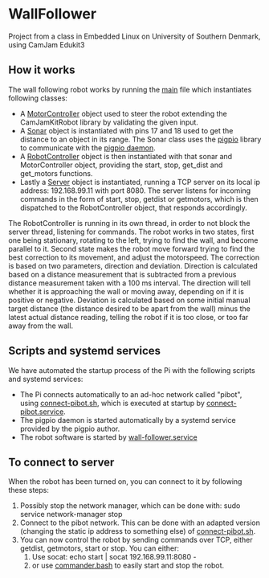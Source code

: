 # WallFollower
Project from a class in Embedded Linux on University of Southern Denmark, using CamJam Edukit3

## How it works

The wall following robot works by running the [main](main.py) file which instantiates following classes: 
- A [MotorController](motor_controller.py) object used to steer the robot extending the CamJamKitRobot library by validating the given input. 
- A [Sonar](distance_sensor.py) object is instantiated with pins 17 and 18 used to get the distance to an object in its range. The Sonar class uses the [pigpio](http://abyz.me.uk/rpi/pigpio/python.html) library to communicate with the [pigpio daemon](http://abyz.me.uk/rpi/pigpio/pigpiod.html). 
- A [RobotController](robot_controller.py) object is then instantiated with that sonar and MotorController object, providing the start, stop, get_dist and get_motors functions.
- Lastly a [Server](server.py) object is instantiated,  running a TCP server on its local ip address: 192.168.99.11 with port 8080. The server listens for incoming commands in the form of start, stop, getdist or getmotors, which is then dispatched to the RobotController object, that responds accordingly.

The RobotController is running in its own thread, in order to not block the server thread, listening for commands. The robot works in two states, first one being stationary, rotating to the left, trying to find the wall, and become parallel to it. Second state makes the robot move forward trying to find the best correction to its movement, and adjust the motorspeed. The correction is based on two parameters, direction and deviation. Direction is calculated based on a distance measurement that is subtracted from a previous distance measurement taken with a 100 ms interval. The direction will tell whether it is approaching the wall or moving away, depending on if it is positive or negative. Deviation is calculated based on some initial manual target distance (the distance desired to be apart from the wall) minus the latest actual distance reading, telling the robot if it is too close, or too far away from the wall.    

## Scripts and systemd services
We have automated the startup process of the Pi with the following scripts and systemd services:
- The Pi connects automatically to an ad-hoc network called "pibot", using [connect-pibot.sh](scripts/connect-pibot.sh), which is executed at startup by [connect-pibot.service](scripts/connect-pibot.service).
- The pigpio daemon is started automatically by a systemd service provided by the pigpio author.
- The robot software is started by [wall-follower.service](scripts/wall-follower.service)

## To connect to server
When the robot has been turned on, you can connect to it by following these steps:
1. Possibly stop the network manager, which can be done with: sudo service network-manager stop
2. Connect to the pibot network. This can be done with an adapted version (changing the static ip address to something else) of [connect-pibot.sh](scripts/connect-pibot.sh).
3. You can now control the robot by sending commands over TCP, either getdist, getmotors, start or stop. You can either:
    1. Use socat: echo start | socat 192.168.99.11:8080 -
    2. or use [commander.bash](scripts/commander.bash) to easily start and stop the robot.  
